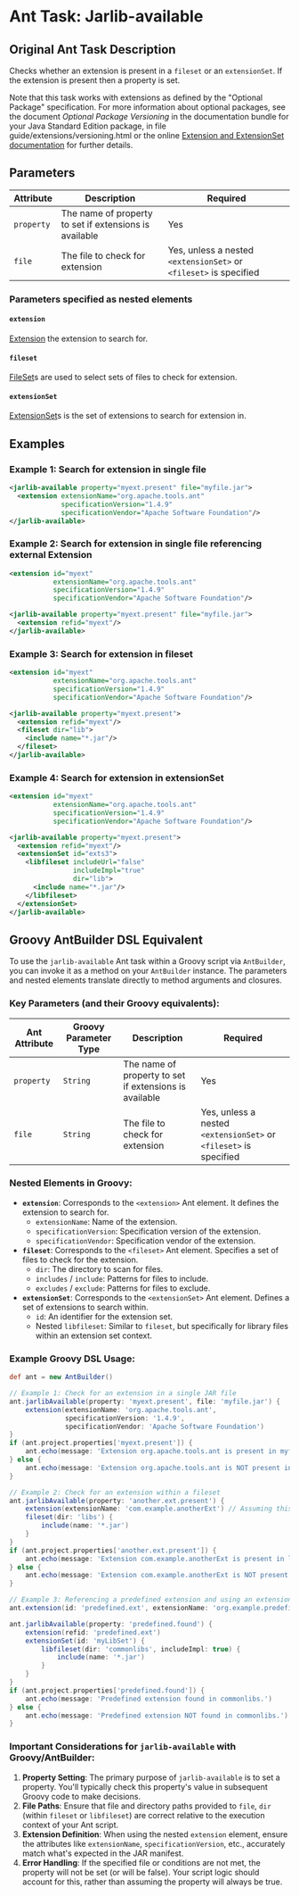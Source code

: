 # Ant Task: Jarlib-available

## Original Ant Task Description

Checks whether an extension is present in a `fileset` or an `extensionSet`. If the extension is present then a property is set.

Note that this task works with extensions as defined by the "Optional Package" specification. For more information about optional packages, see the document _Optional Package Versioning_ in the documentation bundle for your Java Standard Edition package, in file guide/extensions/versioning.html or the online [Extension and ExtensionSet documentation](https://ant.apache.org/manual/Types/extension.html) for further details.

## Parameters

| Attribute  | Description                                            | Required                                                          |
|------------|--------------------------------------------------------|-------------------------------------------------------------------|
| `property` | The name of property to set if extensions is available | Yes                                                               |
| `file`     | The file to check for extension                        | Yes, unless a nested `<extensionSet>` or `<fileset>` is specified |

### Parameters specified as nested elements

#### `extension`

[Extension](https://ant.apache.org/manual/Types/extension.html) the extension to search for.

#### `fileset`

[FileSet](https://ant.apache.org/manual/Types/fileset.html)s are used to select sets of files to check for extension.

#### `extensionSet`

[ExtensionSet](https://ant.apache.org/manual/Types/extensionset.html)s is the set of extensions to search for extension in.

## Examples

### Example 1: Search for extension in single file

```xml
<jarlib-available property="myext.present" file="myfile.jar">
  <extension extensionName="org.apache.tools.ant"
             specificationVersion="1.4.9"
             specificationVendor="Apache Software Foundation"/>
</jarlib-available>
```

### Example 2: Search for extension in single file referencing external Extension

```xml
<extension id="myext"
           extensionName="org.apache.tools.ant"
           specificationVersion="1.4.9"
           specificationVendor="Apache Software Foundation"/>

<jarlib-available property="myext.present" file="myfile.jar">
  <extension refid="myext"/>
</jarlib-available>
```

### Example 3: Search for extension in fileset

```xml
<extension id="myext"
           extensionName="org.apache.tools.ant"
           specificationVersion="1.4.9"
           specificationVendor="Apache Software Foundation"/>

<jarlib-available property="myext.present">
  <extension refid="myext"/>
  <fileset dir="lib">
    <include name="*.jar"/>
  </fileset>
</jarlib-available>
```

### Example 4: Search for extension in extensionSet

```xml
<extension id="myext"
           extensionName="org.apache.tools.ant"
           specificationVersion="1.4.9"
           specificationVendor="Apache Software Foundation"/>

<jarlib-available property="myext.present">
  <extension refid="myext"/>
  <extensionSet id="exts3">
    <libfileset includeUrl="false"
                includeImpl="true"
                dir="lib">
      <include name="*.jar"/>
    </libfileset>
  </extensionSet>
</jarlib-available>
```

## Groovy AntBuilder DSL Equivalent

To use the `jarlib-available` Ant task within a Groovy script via `AntBuilder`, you can invoke it as a method on your `AntBuilder` instance. The parameters and nested elements translate directly to method arguments and closures.

### Key Parameters (and their Groovy equivalents):

| Ant Attribute | Groovy Parameter Type | Description                                                                                                | Required |
|---------------|-----------------------|------------------------------------------------------------------------------------------------------------|----------|
| `property`    | `String`              | The name of property to set if extensions is available                                                     | Yes      |
| `file`        | `String`              | The file to check for extension                                                                            | Yes, unless a nested `<extensionSet>` or `<fileset>` is specified |

### Nested Elements in Groovy:

*   **`extension`**: Corresponds to the `<extension>` Ant element. It defines the extension to search for.
    *   `extensionName`: Name of the extension.
    *   `specificationVersion`: Specification version of the extension.
    *   `specificationVendor`: Specification vendor of the extension.
*   **`fileset`**: Corresponds to the `<fileset>` Ant element. Specifies a set of files to check for the extension.
    *   `dir`: The directory to scan for files.
    *   `includes` / `include`: Patterns for files to include.
    *   `excludes` / `exclude`: Patterns for files to exclude.
*   **`extensionSet`**: Corresponds to the `<extensionSet>` Ant element. Defines a set of extensions to search within.
    *   `id`: An identifier for the extension set.
    *   Nested `libfileset`: Similar to `fileset`, but specifically for library files within an extension set context.

### Example Groovy DSL Usage:

```groovy
def ant = new AntBuilder()

// Example 1: Check for an extension in a single JAR file
ant.jarlibAvailable(property: 'myext.present', file: 'myfile.jar') {
    extension(extensionName: 'org.apache.tools.ant',
              specificationVersion: '1.4.9',
              specificationVendor: 'Apache Software Foundation')
}
if (ant.project.properties['myext.present']) {
    ant.echo(message: 'Extension org.apache.tools.ant is present in myfile.jar')
} else {
    ant.echo(message: 'Extension org.apache.tools.ant is NOT present in myfile.jar')
}

// Example 2: Check for an extension within a fileset
ant.jarlibAvailable(property: 'another.ext.present') {
    extension(extensionName: 'com.example.anotherExt') // Assuming this extension exists
    fileset(dir: 'libs') {
        include(name: '*.jar')
    }
}
if (ant.project.properties['another.ext.present']) {
    ant.echo(message: 'Extension com.example.anotherExt is present in libs directory.')
} else {
    ant.echo(message: 'Extension com.example.anotherExt is NOT present in libs directory.')
}

// Example 3: Referencing a predefined extension and using an extensionSet
ant.extension(id: 'predefined.ext', extensionName: 'org.example.predefined')

ant.jarlibAvailable(property: 'predefined.found') {
    extension(refid: 'predefined.ext')
    extensionSet(id: 'myLibSet') {
        libfileset(dir: 'commonlibs', includeImpl: true) {
            include(name: '*.jar')
        }
    }
}
if (ant.project.properties['predefined.found']) {
    ant.echo(message: 'Predefined extension found in commonlibs.')
} else {
    ant.echo(message: 'Predefined extension NOT found in commonlibs.')
}
```

### Important Considerations for `jarlib-available` with Groovy/AntBuilder:

1.  **Property Setting**: The primary purpose of `jarlib-available` is to set a property. You'll typically check this property's value in subsequent Groovy code to make decisions.
2.  **File Paths**: Ensure that file and directory paths provided to `file`, `dir` (within `fileset` or `libfileset`) are correct relative to the execution context of your Ant script.
3.  **Extension Definition**: When using the nested `extension` element, ensure the attributes like `extensionName`, `specificationVersion`, etc., accurately match what's expected in the JAR manifest.
4.  **Error Handling**: If the specified file or conditions are not met, the property will not be set (or will be false). Your script logic should account for this, rather than assuming the property will always be true.

